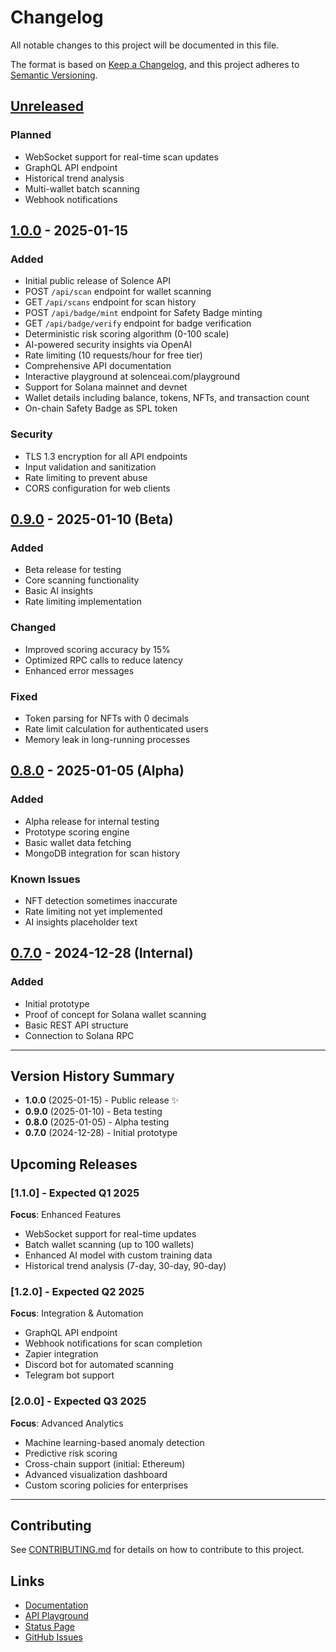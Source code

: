 # Changelog

All notable changes to this project will be documented in this file.

The format is based on [Keep a Changelog](https://keepachangelog.com/en/1.0.0/),
and this project adheres to [Semantic Versioning](https://semver.org/spec/v2.0.0.html).

## [Unreleased]

### Planned
- WebSocket support for real-time scan updates
- GraphQL API endpoint
- Historical trend analysis
- Multi-wallet batch scanning
- Webhook notifications

## [1.0.0] - 2025-01-15

### Added
- Initial public release of Solence API
- POST `/api/scan` endpoint for wallet scanning
- GET `/api/scans` endpoint for scan history
- POST `/api/badge/mint` endpoint for Safety Badge minting
- GET `/api/badge/verify` endpoint for badge verification
- Deterministic risk scoring algorithm (0-100 scale)
- AI-powered security insights via OpenAI
- Rate limiting (10 requests/hour for free tier)
- Comprehensive API documentation
- Interactive playground at solenceai.com/playground
- Support for Solana mainnet and devnet
- Wallet details including balance, tokens, NFTs, and transaction count
- On-chain Safety Badge as SPL token

### Security
- TLS 1.3 encryption for all API endpoints
- Input validation and sanitization
- Rate limiting to prevent abuse
- CORS configuration for web clients

## [0.9.0] - 2025-01-10 (Beta)

### Added
- Beta release for testing
- Core scanning functionality
- Basic AI insights
- Rate limiting implementation

### Changed
- Improved scoring accuracy by 15%
- Optimized RPC calls to reduce latency
- Enhanced error messages

### Fixed
- Token parsing for NFTs with 0 decimals
- Rate limit calculation for authenticated users
- Memory leak in long-running processes

## [0.8.0] - 2025-01-05 (Alpha)

### Added
- Alpha release for internal testing
- Prototype scoring engine
- Basic wallet data fetching
- MongoDB integration for scan history

### Known Issues
- NFT detection sometimes inaccurate
- Rate limiting not yet implemented
- AI insights placeholder text

## [0.7.0] - 2024-12-28 (Internal)

### Added
- Initial prototype
- Proof of concept for Solana wallet scanning
- Basic REST API structure
- Connection to Solana RPC

---

## Version History Summary

- **1.0.0** (2025-01-15) - Public release ✨
- **0.9.0** (2025-01-10) - Beta testing
- **0.8.0** (2025-01-05) - Alpha testing
- **0.7.0** (2024-12-28) - Initial prototype

## Upcoming Releases

### [1.1.0] - Expected Q1 2025

**Focus**: Enhanced Features
- WebSocket support for real-time updates
- Batch wallet scanning (up to 100 wallets)
- Enhanced AI model with custom training data
- Historical trend analysis (7-day, 30-day, 90-day)

### [1.2.0] - Expected Q2 2025

**Focus**: Integration & Automation
- GraphQL API endpoint
- Webhook notifications for scan completion
- Zapier integration
- Discord bot for automated scanning
- Telegram bot support

### [2.0.0] - Expected Q3 2025

**Focus**: Advanced Analytics
- Machine learning-based anomaly detection
- Predictive risk scoring
- Cross-chain support (initial: Ethereum)
- Advanced visualization dashboard
- Custom scoring policies for enterprises

---

## Contributing

See [CONTRIBUTING.md](CONTRIBUTING.md) for details on how to contribute to this project.

## Links

- [Documentation](https://solenceai.com/docs)
- [API Playground](https://solenceai.com/playground)
- [Status Page](https://solenceai.com/status)
- [GitHub Issues](https://github.com/solenceai/solence-api/issues)

[Unreleased]: https://github.com/solenceai/solence-api/compare/v1.0.0...HEAD
[1.0.0]: https://github.com/solenceai/solence-api/releases/tag/v1.0.0
[0.9.0]: https://github.com/solenceai/solence-api/releases/tag/v0.9.0
[0.8.0]: https://github.com/solenceai/solence-api/releases/tag/v0.8.0
[0.7.0]: https://github.com/solenceai/solence-api/releases/tag/v0.7.0
